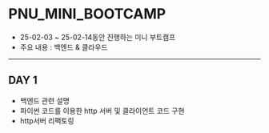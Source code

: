 # PNU_MINI_BOOTCAMP
- 25-02-03 ~ 25-02-14동안 진행하는 미니 부트캠프  
- 주요 내용 : 백엔드 & 클라우드
---
## DAY 1
- 백엔드 관련 설명
- 파이썬 코드를 이용한 http 서버 및 클라이언트 코드 구현
- http서버 리팩토링
